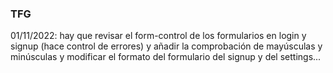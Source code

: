 ### TFG

01/11/2022: hay que revisar el form-control de los formularios en login y signup (hace control de errores) y añadir la comprobación de mayúsculas y minúsculas y modificar el formato del formulario del signup y del settings...
